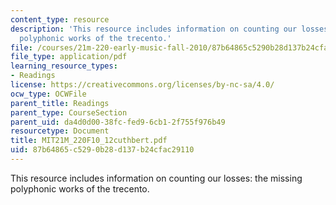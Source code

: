 ```yaml
---
content_type: resource
description: 'This resource includes information on counting our losses: the missing
  polyphonic works of the trecento.'
file: /courses/21m-220-early-music-fall-2010/87b64865c5290b28d137b24cfac29110_MIT21M_220F10_12cuthbert.pdf
file_type: application/pdf
learning_resource_types:
- Readings
license: https://creativecommons.org/licenses/by-nc-sa/4.0/
ocw_type: OCWFile
parent_title: Readings
parent_type: CourseSection
parent_uid: da4d0d00-38fc-fed9-6cb1-2f755f976b49
resourcetype: Document
title: MIT21M_220F10_12cuthbert.pdf
uid: 87b64865-c529-0b28-d137-b24cfac29110
---
```

This resource includes information on counting our losses: the missing polyphonic works of the trecento.